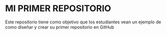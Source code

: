 # MI PRIMER REPOSITORIO

Este repositorio tiene como objetivo que los estudiantes vean un ejemplo de como diseñar y crear su primer repositorio en GitHub
